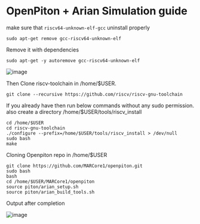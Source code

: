 # OpenPiton + Arian Simulation guide

make sure that `riscv64-unknown-elf-gcc` uninstall properly

```
sudo apt-get remove gcc-riscv64-unknown-elf

```
Remove it with dependencies
```
sudo apt-get -y autoremove gcc-riscv64-unknown-elf
```

![image](https://user-images.githubusercontent.com/81433387/187080350-7b4cba08-0e42-4c1d-a3fe-27eb20181e72.png)

Then Clone riscv-toolchain in /home/$USER. 
```
git clone --recursive https://github.com/riscv/riscv-gnu-toolchain
```

If you already have then run below commands without any sudo permission. also create a directory /home/$USER/tools/riscv_install

```
cd /home/$USER
cd riscv-gnu-toolchain
./configure --prefix=/home/$USER/tools/riscv_install > /dev/null
sudo bash
make
```
Cloning Openpiton repo in /home/$USER


```
git clone https://github.com/MARCore1/openpiton.git
sudo bash
bash
cd /home/$USER/MARCore1/openpiton
source piton/arian_setup.sh
source piton/arian_build_tools.sh
```
Output after completion

![image](https://user-images.githubusercontent.com/81433387/187090809-2f5b9a9b-03ca-469f-b553-9a6fd24a295d.png)
